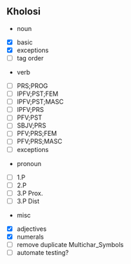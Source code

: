 Kholosi
----
- noun

- [x] basic
- [x] exceptions
- [ ] tag order

- verb

- [ ] PRS;PROG
- [ ] IPFV;PST;FEM
- [ ] IPFV;PST;MASC
- [ ] IPFV;PRS
- [ ] PFV;PST
- [ ] SBJV;PRS
- [ ] PFV;PRS;FEM
- [ ] PFV;PRS;MASC
- [ ] exceptions

- pronoun

- [ ] 1.P
- [ ] 2.P
- [ ] 3.P Prox.
- [ ] 3.P Dist

- misc

- [x] adjectives
- [x] numerals
- [ ] remove duplicate Multichar_Symbols
- [ ] automate testing?
